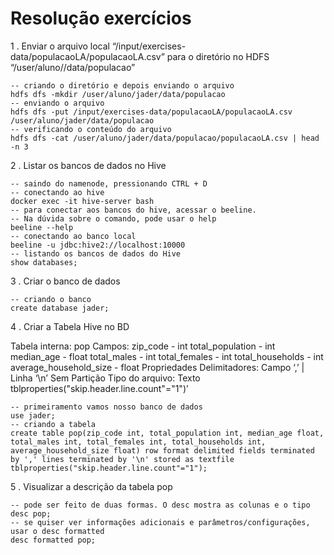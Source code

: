 # Resolução exercícios

1 . Enviar o arquivo local “/input/exercises-data/populacaoLA/populacaoLA.csv” para o diretório no HDFS “/user/aluno/<nome>/data/populacao”
  
    -- criando o diretório e depois enviando o arquivo
    hdfs dfs -mkdir /user/aluno/jader/data/populacao
    -- enviando o arquivo
    hdfs dfs -put /input/exercises-data/populacaoLA/populacaoLA.csv /user/aluno/jader/data/populacao
    -- verificando o conteúdo do arquivo
    hdfs dfs -cat /user/aluno/jader/data/populacao/populacaoLA.csv | head -n 3
  
2 . Listar os bancos de dados no Hive
  
    -- saindo do namenode, pressionando CTRL + D
    -- conectando ao hive
    docker exec -it hive-server bash
    -- para conectar aos bancos do hive, acessar o beeline. 
    -- Na dúvida sobre o comando, pode usar o help
    beeline --help
    -- conectando ao banco local
    beeline -u jdbc:hive2://localhost:10000
    -- listando os bancos de dados do Hive
    show databases;
  
3 . Criar o banco de dados <nome>
  
    -- criando o banco
    create database jader;
  
4 . Criar a Tabela Hive no BD <nome>
  
  Tabela interna: pop
    Campos:
        zip_code - int
        total_population - int
        median_age - float
        total_males - int
        total_females - int
        total_households - int
        average_household_size - float
    Propriedades
        Delimitadores: Campo ‘,’ | Linha ‘\n’
        Sem Partição
        Tipo do arquivo: Texto
        tblproperties("skip.header.line.count"="1")’
  
    -- primeiramento vamos nosso banco de dados
    use jader;
    -- criando a tabela
    create table pop(zip_code int, total_population int, median_age float, total_males int, total_females int, total_households int,  average_household_size float) row format delimited fields terminated by ',' lines terminated by '\n' stored as textfile tblproperties("skip.header.line.count"="1");
  
5 . Visualizar a descrição da tabela pop
  
    -- pode ser feito de duas formas. O desc mostra as colunas e o tipo
    desc pop; 
    -- se quiser ver informações adicionais e parâmetros/configurações, usar o desc formatted
    desc formatted pop;
